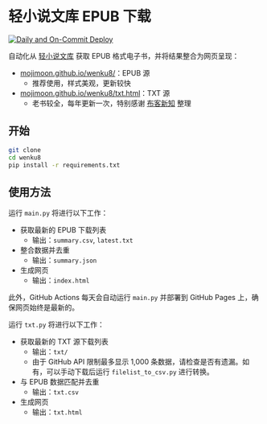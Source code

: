 # 轻小说文库 EPUB 下载

[![Daily and On-Commit Deploy](https://github.com/mojimoon/wenku8/actions/workflows/deploy.yml/badge.svg)](https://github.com/mojimoon/wenku8/actions/workflows/deploy.yml)

自动化从 [轻小说文库](https://www.wenku8.net) 获取 EPUB 格式电子书，并将结果整合为网页呈现：

- [mojimoon.github.io/wenku8/](https://mojimoon.github.io/wenku8/)：EPUB 源
    - 推荐使用，样式美观，更新较快
- [mojimoon.github.io/wenku8/txt.html](https://mojimoon.github.io/wenku8/txt.html)：TXT 源
    - 老书较全，每年更新一次，特别感谢 [布客新知](https://github.com/ixinzhi) 整理 

## 开始

```bash
git clone
cd wenku8
pip install -r requirements.txt
```

## 使用方法

运行 `main.py` 将进行以下工作：

- 获取最新的 EPUB 下载列表
    - 输出：`summary.csv`, `latest.txt`
- 整合数据并去重
    - 输出：`summary.json`
- 生成网页
    - 输出：`index.html`

此外，GitHub Actions 每天会自动运行 `main.py` 并部署到 GitHub Pages 上，确保网页始终是最新的。

运行 `txt.py` 将进行以下工作：

- 获取最新的 TXT 源下载列表
    - 输出：`txt/`
    - 由于 GitHub API 限制最多显示 1,000 条数据，请检查是否有遗漏。如有，可以手动下载后运行 `filelist_to_csv.py` 进行转换。
- 与 EPUB 数据匹配并去重
    - 输出：`txt.csv`
- 生成网页
    - 输出：`txt.html`
